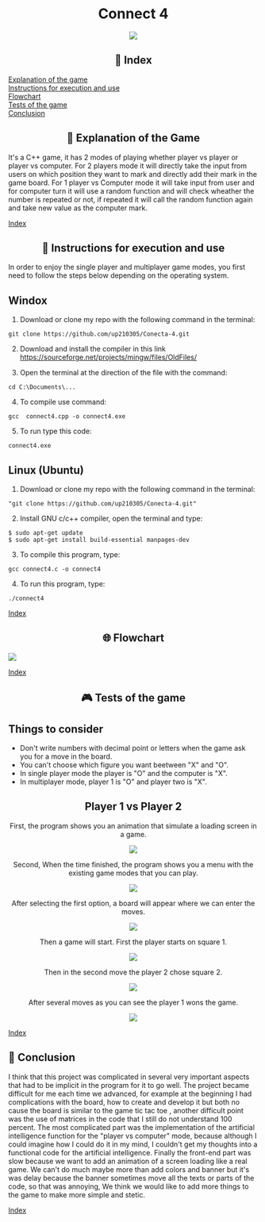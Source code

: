 <h1 align="center"> Connect 4</h1>

<div align="center">

<img src="./imagenes/giphy1.gif">

</div align="center">

<div align="center">

##  __📌&nbsp;Index__

</div align="center">

[Explanation of the game](#explanation-of-the-game)   
[Instructions for execution and use](#instructions-for-execution-and-use)   
[Flowchart](#flowchart)   
[Tests of the game](#tests-of-the-game)   
[Conclusion](#conclusion)

<div align="center">

##  __🎲&nbsp;Explanation of the Game__

</div align="center">

It's a C++ game, it has 2 modes of playing whether player vs player or player vs computer. For 2 players mode it will directly take the input from users on which position they want to mark and directly add their mark in the game board. For 1 player vs Computer mode it will take input from user and for computer turn it will use a random function and will check wheather the number is repeated or not, if repeated it will call the random function again and take new value as the computer mark.

[Index](#index)

<div align="center">


## __📓&nbsp;Instructions for execution and use__

</div align="center">


In order to enjoy the single player and multiplayer game modes, you first need to follow the steps below depending on the operating system.
<h2> Windox </h2>

1. Download or clone my repo with the following command in the terminal:
   
~~~
git clone https://github.com/up210305/Conecta-4.git
~~~

2. Download and install the compiler in this link https://sourceforge.net/projects/mingw/files/OldFiles/ 

3. Open the terminal at the direction of the file with the command:

~~~
cd C:\Documents\...
~~~

4. To compile use command:

~~~
gcc  connect4.cpp -o connect4.exe
~~~

5. To run type this code:

~~~
connect4.exe
~~~

<h2> Linux (Ubuntu)</h2>

1. Download or clone my repo with the following command in the terminal:
   
~~~
"git clone https://github.com/up210305/Conecta-4.git"
~~~

2. Install GNU c/c++ compiler, open the terminal and type:

~~~
$ sudo apt-get update
$ sudo apt-get install build-essential manpages-dev
~~~

3. To compile this program, type:

~~~
gcc connect4.c -o connect4
~~~

4. To run this program, type:
   
~~~
./connect4
~~~

[Index](#index)

<div align="center">

## __🌐&nbsp;Flowchart__

</div align="center">

<img src="./imagenes/DIAGRAMA.jpg" align="center">

[Index](#index)

<div align="center">

## __🎮&nbsp;Tests of the game__

</div align="center">

<h2>Things to consider</h2>

- Don't write numbers with decimal point or letters when the game ask you for a move in the board.  
- You can't choose which figure you want beetween "X" and "O".
- In single player mode the player is "O" and the computer is "X".  
- In multiplayer mode, player 1 is "O" and player two is "X".

<h2 align="center"> Player 1 vs Player 2</h2>

<div align="center">

First, the program shows you an animation that simulate a loading screen in a game. 

<img src="./imagenes/cp1.png" align="center"/>

Second, When the time finished, the program shows you a menu with the existing game modes that you can play. 

<img src="./imagenes/cp2.png" align="center"/>

After selecting the first option, a board will appear where we can enter the moves. 

<img src="./imagenes/cp3.png"  align="center"/>

Then a game will start. First the player starts on square 1.

<img src="./imagenes/cp4.png" align="center"/>

Then in the second move the player 2 chose square 2.  

<img src="./imagenes/cp5.png" align="center"/>

After several moves as you can see the player 1 wons the game. 

<img src="./imagenes/cp6.png" align="center"/>



</div align="center">

[Index](#index)


##  __📝&nbsp;Conclusion__

</div align="center">

I think that this project was complicated in several very important aspects that had to be implicit in the program for it to go well. The project became difficult for me each time we advanced, for example at the beginning I had complications with the board, how to create and develop it but both no cause the board is similar to the game tic tac toe , another difficult point was the use of matrices in the code that I still do not understand 100 percent.
The most complicated part was the implementation of the artificial intelligence function for the "player vs computer" mode, because although I could imagine how I could do it in my mind, I couldn't get my thoughts into a functional code for the artificial intelligence.
Finally the front-end part was slow because we want to add an animation of a screen loading like a real game. We can't do much maybe more than add colors and banner but it's was delay because the banner sometimes move all the texts or parts of the code, so that was annoying, We think we would like to add more things to the game to make more simple and stetic.

[Index](#index)

